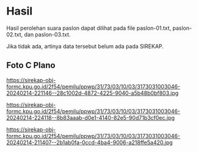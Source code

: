 # Hasil

Hasil perolehan suara paslon dapat dilihat pada file paslon-01.txt, paslon-02.txt, dan paslon-03.txt.

Jika tidak ada, artinya data tersebut belum ada pada SIREKAP.

## Foto C Plano

https://sirekap-obj-formc.kpu.go.id/2f54/pemilu/ppwp/31/73/03/10/03/3173031003046-20240214-221146--28c1002d-4872-4225-9040-a5b48b0bf803.jpg

https://sirekap-obj-formc.kpu.go.id/2f54/pemilu/ppwp/31/73/03/10/03/3173031003046-20240214-224118--8b83aaab-d0e1-4140-82e5-90d71b3cf0ec.jpg

https://sirekap-obj-formc.kpu.go.id/2f54/pemilu/ppwp/31/73/03/10/03/3173031003046-20240214-211407--2b1ab0fa-0ccd-4ba4-9006-a218ffe5a420.jpg
